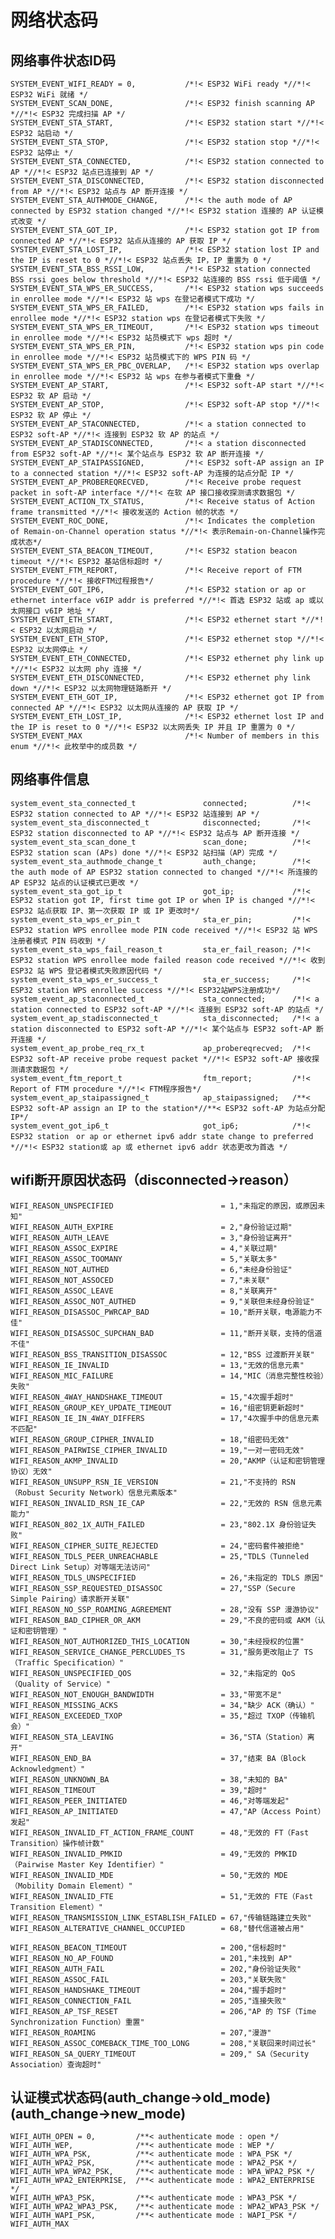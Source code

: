 # 网络状态码
## 网络事件状态ID码
    SYSTEM_EVENT_WIFI_READY = 0,           /*!< ESP32 WiFi ready *//*!< ESP32 WiFi 就绪 */
    SYSTEM_EVENT_SCAN_DONE,                /*!< ESP32 finish scanning AP *//*!< ESP32 完成扫描 AP */
    SYSTEM_EVENT_STA_START,                /*!< ESP32 station start *//*!< ESP32 站启动 */
    SYSTEM_EVENT_STA_STOP,                 /*!< ESP32 station stop *//*!< ESP32 站停止 */
    SYSTEM_EVENT_STA_CONNECTED,            /*!< ESP32 station connected to AP *//*!< ESP32 站点已连接到 AP */
    SYSTEM_EVENT_STA_DISCONNECTED,         /*!< ESP32 station disconnected from AP *//*!< ESP32 站点与 AP 断开连接 */
    SYSTEM_EVENT_STA_AUTHMODE_CHANGE,      /*!< the auth mode of AP connected by ESP32 station changed *//*!< ESP32 station 连接的 AP 认证模式改变 */
    SYSTEM_EVENT_STA_GOT_IP,               /*!< ESP32 station got IP from connected AP *//*!< ESP32 站点从连接的 AP 获取 IP */
    SYSTEM_EVENT_STA_LOST_IP,              /*!< ESP32 station lost IP and the IP is reset to 0 *//*!< ESP32 站点丢失 IP，IP 重置为 0 */
    SYSTEM_EVENT_STA_BSS_RSSI_LOW,         /*!< ESP32 station connected BSS rssi goes below threshold *//*!< ESP32 站连接的 BSS rssi 低于阈值 */
    SYSTEM_EVENT_STA_WPS_ER_SUCCESS,       /*!< ESP32 station wps succeeds in enrollee mode *//*!< ESP32 站 wps 在登记者模式下成功 */
    SYSTEM_EVENT_STA_WPS_ER_FAILED,        /*!< ESP32 station wps fails in enrollee mode *//*!< ESP32 station wps 在登记者模式下失败 */
    SYSTEM_EVENT_STA_WPS_ER_TIMEOUT,       /*!< ESP32 station wps timeout in enrollee mode *//*!< ESP32 站员模式下 wps 超时 */
    SYSTEM_EVENT_STA_WPS_ER_PIN,           /*!< ESP32 station wps pin code in enrollee mode *//*!< ESP32 站员模式下的 WPS PIN 码 */
    SYSTEM_EVENT_STA_WPS_ER_PBC_OVERLAP,   /*!< ESP32 station wps overlap in enrollee mode *//*!< ESP32 站 wps 在参与者模式下重叠 */
    SYSTEM_EVENT_AP_START,                 /*!< ESP32 soft-AP start *//*!< ESP32 软 AP 启动 */
    SYSTEM_EVENT_AP_STOP,                  /*!< ESP32 soft-AP stop *//*!< ESP32 软 AP 停止 */
    SYSTEM_EVENT_AP_STACONNECTED,          /*!< a station connected to ESP32 soft-AP *//*!< 连接到 ESP32 软 AP 的站点 */
    SYSTEM_EVENT_AP_STADISCONNECTED,       /*!< a station disconnected from ESP32 soft-AP *//*!< 某个站点与 ESP32 软 AP 断开连接 */
    SYSTEM_EVENT_AP_STAIPASSIGNED,         /*!< ESP32 soft-AP assign an IP to a connected station *//*!< ESP32 soft-AP 为连接的站点分配 IP */
    SYSTEM_EVENT_AP_PROBEREQRECVED,        /*!< Receive probe request packet in soft-AP interface *//*!< 在软 AP 接口接收探测请求数据包 */
    SYSTEM_EVENT_ACTION_TX_STATUS,         /*!< Receive status of Action frame transmitted *//*!< 接收发送的 Action 帧的状态 */
    SYSTEM_EVENT_ROC_DONE,                 /*!< Indicates the completion of Remain-on-Channel operation status *//*!< 表示Remain-on-Channel操作完成状态*/
    SYSTEM_EVENT_STA_BEACON_TIMEOUT,       /*!< ESP32 station beacon timeout *//*!< ESP32 基站信标超时 */
    SYSTEM_EVENT_FTM_REPORT,               /*!< Receive report of FTM procedure *//*!< 接收FTM过程报告*/
    SYSTEM_EVENT_GOT_IP6,                  /*!< ESP32 station or ap or ethernet interface v6IP addr is preferred *//*!< 首选 ESP32 站或 ap 或以太网接口 v6IP 地址 */
    SYSTEM_EVENT_ETH_START,                /*!< ESP32 ethernet start *//*!< ESP32 以太网启动 */
    SYSTEM_EVENT_ETH_STOP,                 /*!< ESP32 ethernet stop *//*!< ESP32 以太网停止 */
    SYSTEM_EVENT_ETH_CONNECTED,            /*!< ESP32 ethernet phy link up *//*!< ESP32 以太网 phy 连接 */
    SYSTEM_EVENT_ETH_DISCONNECTED,         /*!< ESP32 ethernet phy link down *//*!< ESP32 以太网物理链路断开 */
    SYSTEM_EVENT_ETH_GOT_IP,               /*!< ESP32 ethernet got IP from connected AP *//*!< ESP32 以太网从连接的 AP 获取 IP */
    SYSTEM_EVENT_ETH_LOST_IP,              /*!< ESP32 ethernet lost IP and the IP is reset to 0 *//*!< ESP32 以太网丢失 IP 并且 IP 重置为 0 */
    SYSTEM_EVENT_MAX                       /*!< Number of members in this enum *//*!< 此枚举中的成员数 */

## 网络事件信息

    system_event_sta_connected_t               connected;          /*!< ESP32 station connected to AP *//*!< ESP32 站连接到 AP */
    system_event_sta_disconnected_t            disconnected;       /*!< ESP32 station disconnected to AP *//*!< ESP32 站点与 AP 断开连接 */
    system_event_sta_scan_done_t               scan_done;          /*!< ESP32 station scan (APs) done *//*!< ESP32 站扫描（AP）完成 */
    system_event_sta_authmode_change_t         auth_change;        /*!< the auth mode of AP ESP32 station connected to changed *//*!< 所连接的 AP ESP32 站点的认证模式已更改 */
    system_event_sta_got_ip_t                  got_ip;             /*!< ESP32 station got IP, first time got IP or when IP is changed *//*!< ESP32 站点获取 IP、第一次获取 IP 或 IP 更改时*/
    system_event_sta_wps_er_pin_t              sta_er_pin;         /*!< ESP32 station WPS enrollee mode PIN code received *//*!< ESP32 站 WPS 注册者模式 PIN 码收到 */
    system_event_sta_wps_fail_reason_t         sta_er_fail_reason; /*!< ESP32 station WPS enrollee mode failed reason code received *//*!< 收到 ESP32 站 WPS 登记者模式失败原因代码 */
    system_event_sta_wps_er_success_t          sta_er_success;     /*!< ESP32 station WPS enrollee success *//*!< ESP32站WPS注册成功*/
    system_event_ap_staconnected_t             sta_connected;      /*!< a station connected to ESP32 soft-AP *//*!< 连接到 ESP32 soft-AP 的站点 */
    system_event_ap_stadisconnected_t          sta_disconnected;   /*!< a station disconnected to ESP32 soft-AP *//*!< 某个站点与 ESP32 soft-AP 断开连接 */
    system_event_ap_probe_req_rx_t             ap_probereqrecved;  /*!< ESP32 soft-AP receive probe request packet *//*!< ESP32 soft-AP 接收探测请求数据包 */
    system_event_ftm_report_t                  ftm_report;         /*!< Report of FTM procedure *//*!< FTM程序报告*/
    system_event_ap_staipassigned_t            ap_staipassigned;   /**< ESP32 soft-AP assign an IP to the station*//**< ESP32 soft-AP 为站点分配 IP*/
    system_event_got_ip6_t                     got_ip6;            /*!< ESP32 station　or ap or ethernet ipv6 addr state change to preferred *//*!< ESP32 station或 ap 或 ethernet ipv6 addr 状态更改为首选 */
## wifi断开原因状态码（disconnected->reason）
    WIFI_REASON_UNSPECIFIED                        = 1,"未指定的原因，或原因未知"
    WIFI_REASON_AUTH_EXPIRE                        = 2,"身份验证过期"
    WIFI_REASON_AUTH_LEAVE                         = 3,"身份验证离开"
    WIFI_REASON_ASSOC_EXPIRE                       = 4,"关联过期"
    WIFI_REASON_ASSOC_TOOMANY                      = 5,"关联太多"
    WIFI_REASON_NOT_AUTHED                         = 6,"未经身份验证"
    WIFI_REASON_NOT_ASSOCED                        = 7,"未关联"
    WIFI_REASON_ASSOC_LEAVE                        = 8,"关联离开"
    WIFI_REASON_ASSOC_NOT_AUTHED                   = 9,"关联但未经身份验证"
    WIFI_REASON_DISASSOC_PWRCAP_BAD                = 10,"断开关联，电源能力不佳"
    WIFI_REASON_DISASSOC_SUPCHAN_BAD               = 11,"断开关联，支持的信道不佳"
    WIFI_REASON_BSS_TRANSITION_DISASSOC            = 12,"BSS 过渡断开关联"
    WIFI_REASON_IE_INVALID                         = 13,"无效的信息元素"
    WIFI_REASON_MIC_FAILURE                        = 14,"MIC（消息完整性校验）失败"
    WIFI_REASON_4WAY_HANDSHAKE_TIMEOUT             = 15,"4次握手超时"
    WIFI_REASON_GROUP_KEY_UPDATE_TIMEOUT           = 16,"组密钥更新超时"
    WIFI_REASON_IE_IN_4WAY_DIFFERS                 = 17,"4次握手中的信息元素不匹配"
    WIFI_REASON_GROUP_CIPHER_INVALID               = 18,"组密码无效"
    WIFI_REASON_PAIRWISE_CIPHER_INVALID            = 19,"一对一密码无效"
    WIFI_REASON_AKMP_INVALID                       = 20,"AKMP（认证和密钥管理协议）无效"
    WIFI_REASON_UNSUPP_RSN_IE_VERSION              = 21,"不支持的 RSN（Robust Security Network）信息元素版本"
    WIFI_REASON_INVALID_RSN_IE_CAP                 = 22,"无效的 RSN 信息元素能力"
    WIFI_REASON_802_1X_AUTH_FAILED                 = 23,"802.1X 身份验证失败"
    WIFI_REASON_CIPHER_SUITE_REJECTED              = 24,"密码套件被拒绝"
    WIFI_REASON_TDLS_PEER_UNREACHABLE              = 25,"TDLS（Tunneled Direct Link Setup）对等端无法访问"
    WIFI_REASON_TDLS_UNSPECIFIED                   = 26,"未指定的 TDLS 原因"
    WIFI_REASON_SSP_REQUESTED_DISASSOC             = 27,"SSP（Secure Simple Pairing）请求断开关联"
    WIFI_REASON_NO_SSP_ROAMING_AGREEMENT           = 28,"没有 SSP 漫游协议"
    WIFI_REASON_BAD_CIPHER_OR_AKM                  = 29,"不良的密码或 AKM（认证和密钥管理）"
    WIFI_REASON_NOT_AUTHORIZED_THIS_LOCATION       = 30,"未经授权的位置"
    WIFI_REASON_SERVICE_CHANGE_PERCLUDES_TS        = 31,"服务更改阻止了 TS（Traffic Specification）"
    WIFI_REASON_UNSPECIFIED_QOS                    = 32,"未指定的 QoS（Quality of Service）"
    WIFI_REASON_NOT_ENOUGH_BANDWIDTH               = 33,"带宽不足"
    WIFI_REASON_MISSING_ACKS                       = 34,"缺少 ACK（确认）"
    WIFI_REASON_EXCEEDED_TXOP                      = 35,"超过 TXOP（传输机会）"
    WIFI_REASON_STA_LEAVING                        = 36,"STA（Station）离开"
    WIFI_REASON_END_BA                             = 37,"结束 BA（Block Acknowledgment）"
    WIFI_REASON_UNKNOWN_BA                         = 38,"未知的 BA"
    WIFI_REASON_TIMEOUT                            = 39,"超时"
    WIFI_REASON_PEER_INITIATED                     = 46,"对等端发起"
    WIFI_REASON_AP_INITIATED                       = 47,"AP（Access Point）发起"
    WIFI_REASON_INVALID_FT_ACTION_FRAME_COUNT      = 48,"无效的 FT（Fast Transition）操作帧计数"
    WIFI_REASON_INVALID_PMKID                      = 49,"无效的 PMKID（Pairwise Master Key Identifier）"
    WIFI_REASON_INVALID_MDE                        = 50,"无效的 MDE（Mobility Domain Element）"
    WIFI_REASON_INVALID_FTE                        = 51,"无效的 FTE（Fast Transition Element）"
    WIFI_REASON_TRANSMISSION_LINK_ESTABLISH_FAILED = 67,"传输链路建立失败"
    WIFI_REASON_ALTERATIVE_CHANNEL_OCCUPIED        = 68,"替代信道被占用"

    WIFI_REASON_BEACON_TIMEOUT                     = 200,"信标超时"
    WIFI_REASON_NO_AP_FOUND                        = 201,"未找到 AP"
    WIFI_REASON_AUTH_FAIL                          = 202,"身份验证失败"
    WIFI_REASON_ASSOC_FAIL                         = 203,"关联失败"
    WIFI_REASON_HANDSHAKE_TIMEOUT                  = 204,"握手超时"
    WIFI_REASON_CONNECTION_FAIL                    = 205,"连接失败"
    WIFI_REASON_AP_TSF_RESET                       = 206,"AP 的 TSF（Time Synchronization Function）重置"
    WIFI_REASON_ROAMING                            = 207,"漫游"
    WIFI_REASON_ASSOC_COMEBACK_TIME_TOO_LONG       = 208,"关联回来时间过长"
    WIFI_REASON_SA_QUERY_TIMEOUT                   = 209," SA（Security Association）查询超时"

## 认证模式状态码(auth_change->old_mode)(auth_change->new_mode)
    WIFI_AUTH_OPEN = 0,         /**< authenticate mode : open */
    WIFI_AUTH_WEP,              /**< authenticate mode : WEP */
    WIFI_AUTH_WPA_PSK,          /**< authenticate mode : WPA_PSK */
    WIFI_AUTH_WPA2_PSK,         /**< authenticate mode : WPA2_PSK */
    WIFI_AUTH_WPA_WPA2_PSK,     /**< authenticate mode : WPA_WPA2_PSK */
    WIFI_AUTH_WPA2_ENTERPRISE,  /**< authenticate mode : WPA2_ENTERPRISE */
    WIFI_AUTH_WPA3_PSK,         /**< authenticate mode : WPA3_PSK */
    WIFI_AUTH_WPA2_WPA3_PSK,    /**< authenticate mode : WPA2_WPA3_PSK */
    WIFI_AUTH_WAPI_PSK,         /**< authenticate mode : WAPI_PSK */
    WIFI_AUTH_MAX
